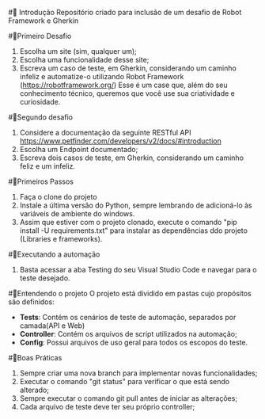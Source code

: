 #🤖 Introdução
Repositório criado para inclusão de um desafio de Robot Framework e Gherkin

#🤖Primeiro Desafio
1. Escolha um site (sim, qualquer um);
2. Escolha uma funcionalidade desse site;
3. Escreva um caso de teste, em Gherkin, considerando um caminho infeliz e automatize-o utilizando Robot Framework
(https://robotframework.org/)
Esse é um case que, além do seu conhecimento técnico, queremos que você use sua criatividade e curiosidade.

#🤖Segundo desafio
1. Considere a documentação da seguinte RESTful API https://www.petfinder.com/developers/v2/docs/#introduction
2. Escolha um Endpoint documentado;
3. Escreva dois casos de teste, em Gherkin, considerando um caminho feliz e um infeliz.

#🤖Primeiros Passos
1. Faça o clone do projeto
2. Instale a última versão do Python, sempre lembrando de adicioná-lo às variáveis de ambiente do windows.
3. Assim que estiver com o projeto clonado, execute o comando "pip install -U requirements.txt" para instalar as dependências ddo projeto (Libraries e frameworks).

#🤖Executando a automação
1. Basta acessar a aba Testing do seu Visual Studio Code e navegar para o teste desejado. 

#🤖Entendendo o projeto 
O projeto está dividido em pastas cujo propósitos são definidos: 
- <b>Tests</b>: Contém os cenários de teste de automação, separados por camada(API e Web)
- <b>Controller</b>: Contém os arquivos de script utilizados na automação; 
- <b>Config</b>: Possui arquivos de uso geral para todos os escopos do teste. 

#🤖Boas Práticas
1. Sempre criar uma nova branch para implementar novas funcionalidades;
2. Executar o comando "git status" para verificar o que está sendo alterado;
3. Sempre executar o comando git pull antes de iniciar as alterações; 
4. Cada arquivo de teste deve ter seu próprio controller; 

